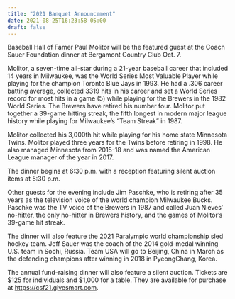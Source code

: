 ```yaml
---
title: "2021 Banquet Announcement"
date: 2021-08-25T16:23:58-05:00
draft: false
---
```


Baseball Hall of Famer Paul Molitor will be the featured guest at the Coach 
Sauer Foundation dinner at Bergamont Country Club Oct. 7.

Molitor, a seven-time all-star during a 21-year baseball career that included 14 
years in Milwaukee, was the World Series Most Valuable Player while playing for 
the champion Toronto Blue Jays in 1993. He had a .306 career batting average, 
collected 3319 hits in his career and set a World Series record for most hits in 
a game (5) while playing for the Brewers in the 1982 World Series. The Brewers 
have retired his number four. Molitor put together a 39-game hitting streak, the 
fifth longest in modern major league history while playing for Milwaukee’s “Team 
Streak” in 1987. 

Molitor collected his 3,000th hit while playing for his home state Minnesota 
Twins. Molitor played three years for the Twins before retiring in 1998. He also 
managed Minnesota from 2015-18 and was named the American League manager of the 
year in 2017.

The dinner begins at 6:30 p.m. with a reception featuring silent auction items 
at 5:30 p.m.

Other guests for the evening include Jim Paschke, who is retiring after 35 years 
as the television voice of the world champion Milwaukee Bucks. Paschke was the 
TV voice of the Brewers in 1987 and called Juan Nieves’ no-hitter, the only 
no-hitter in Brewers history, and the games of Molitor’s 39-game hit streak. 

The dinner will also feature the 2021 Paralympic world championship sled hockey 
team. Jeff Sauer was the coach of the 2014 gold-medal winning U.S. team in Sochi,
Russia. Team USA will go to Beijing, China in March as the defending champions 
after winning in 2018 in PyeongChang, Korea.

The annual fund-raising dinner will also feature a silent auction. Tickets are 
$125 for individuals and $1,000 for a table. They are available for purchase at 
<https://csf21.givesmart.com>.  
